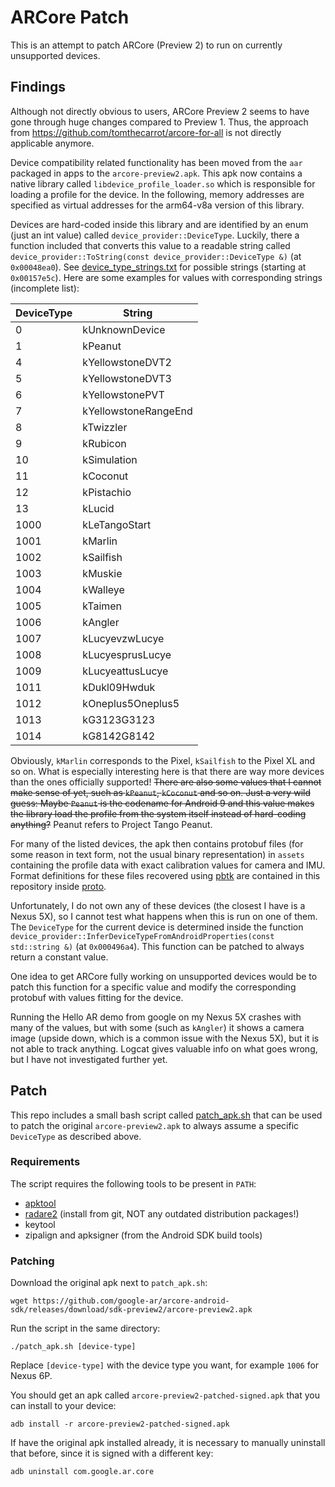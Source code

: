 # ARCore Patch

This is an attempt to patch ARCore (Preview 2) to run on currently unsupported devices.

## Findings

Although not directly obvious to users, ARCore Preview 2 seems to have gone through huge changes compared to Preview 1. Thus, the approach from https://github.com/tomthecarrot/arcore-for-all is not directly applicable anymore.

Device compatibility related functionality has been moved from the `aar` packaged in apps to the `arcore-preview2.apk`. This apk now contains a native library called `libdevice_profile_loader.so` which is responsible for loading a profile for the device. In the following, memory addresses are specified as virtual addresses for the arm64-v8a version of this library.

Devices are hard-coded inside this library and are identified by an enum (just an int value) called `device_provider::DeviceType`. Luckily, there a function included that converts this value to a readable string called `device_provider::ToString(const device_provider::DeviceType &)` (at `0x00048ea0`). See [device_type_strings.txt](device_type_strings.txt) for possible strings (starting at `0x00157e5c`). Here are some examples for values with corresponding strings (incomplete list):

| DeviceType | String               |
| ---------- | -------------------- |
| 0          | kUnknownDevice       |
| 1          | kPeanut              |
| 4          | kYellowstoneDVT2     |
| 5          | kYellowstoneDVT3     |
| 6          | kYellowstonePVT      |
| 7          | kYellowstoneRangeEnd |
| 8          | kTwizzler            |
| 9          | kRubicon             |
| 10         | kSimulation          |
| 11         | kCoconut             |
| 12         | kPistachio           |
| 13         | kLucid               |
| 1000       | kLeTangoStart        |
| 1001       | kMarlin              |
| 1002       | kSailfish            |
| 1003       | kMuskie              |
| 1004       | kWalleye             |
| 1005       | kTaimen              |
| 1006       | kAngler              |
| 1007       | kLucyevzwLucye       |
| 1008       | kLucyesprusLucye     |
| 1009       | kLucyeattusLucye     |
| 1011       | kDukl09Hwduk         |
| 1012       | kOneplus5Oneplus5    |
| 1013       | kG3123G3123          |
| 1014       | kG8142G8142          |

Obviously, `kMarlin` corresponds to the Pixel, `kSailfish` to the Pixel XL and so on. What is especially interesting here is that there are way more devices than the ones officially supported!
~~There are also some values that I cannot make sense of yet, such as `kPeanut`, `kCoconut` and so on. Just a very wild guess: Maybe `Peanut` is the codename for Android 9 and this value makes the library load the profile from the system itself instead of hard-coding anything?~~ Peanut refers to Project Tango Peanut.

For many of the listed devices, the apk then contains protobuf files (for some reason in text form, not the usual binary representation) in `assets` containing the profile data with exact calibration values for camera and IMU. Format definitions for these files recovered using [pbtk](https://github.com/marin-m/pbtk) are contained in this repository inside [proto](proto).

Unfortunately, I do not own any of these devices (the closest I have is a Nexus 5X), so I cannot test what happens when this is run on one of them. The `DeviceType` for the current device is determined inside the function `device_provider::InferDeviceTypeFromAndroidProperties(const std::string &)` (at `0x000496a4`). This function can be patched to always return a constant value.

One idea to get ARCore fully working on unsupported devices would be to patch this function for a specific value and modify the corresponding protobuf with values fitting for the device.

Running the Hello AR demo from google on my Nexus 5X crashes with many of the values, but with some (such as `kAngler`) it shows a camera image (upside down, which is a common issue with the Nexus 5X), but it is not able to track anything. Logcat gives valuable info on what goes wrong, but I have not investigated further yet.

## Patch

This repo includes a small bash script called [patch_apk.sh](patch_apk.sh) that can be used to patch the original `arcore-preview2.apk` to always assume a specific `DeviceType` as described above.

### Requirements

The script requires the following tools to be present in `PATH`:

- [apktool](https://ibotpeaches.github.io/Apktool/)
- [radare2](https://github.com/radare/radare2) (install from git, NOT any outdated distribution packages!)
- keytool
- zipalign and apksigner (from the Android SDK build tools)

### Patching

Download the original apk next to `patch_apk.sh`:
```
wget https://github.com/google-ar/arcore-android-sdk/releases/download/sdk-preview2/arcore-preview2.apk
```

Run the script in the same directory:
```
./patch_apk.sh [device-type]
```
Replace `[device-type]` with the device type you want, for example `1006` for Nexus 6P.

You should get an apk called `arcore-preview2-patched-signed.apk` that you can install to your device:
```
adb install -r arcore-preview2-patched-signed.apk
```

If have the original apk installed already, it is necessary to manually uninstall that before, since it is signed with a different key:
```
adb uninstall com.google.ar.core
```